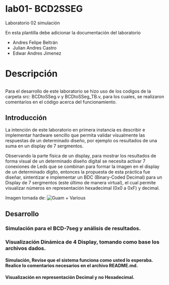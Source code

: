 # lab01- BCD2SSEG
Laboratorio 02 simulación

En esta plantilla debe adicionar la documentación del laboratorio

* Andres Felipe Beltrán
* Julian Andres Castro
* Edwar Andres Jimenez

# Descripción   <h2>
  Para el desarrollo de este laboratorio se hizo uso de los codigos de la carpeta src: BCDtoSSeg.v y BCDtoSSeg_TB.v, para los cuales, se realizaron comentarios en el código acerca del funcionamiento.


  ## Introducción

  La intención de este laboratorio en primera instancia es describir e implementar hardware sencillo que permita validar visualmente las respuestas de un determinado diseño, por ejemplo os resultados de una suma en un display de 7 sergmentos.

  Observando la parte física de un display, para mostrar los resultados de forma visual de un determinado diseño digital se necesita activar 7 conexiones de Leds que se combinan para formar la imagen en el display de un determinado dígito, entonces la propuesta  de esta práctica fue diseñar, sintentizar e implementar un BDC (Binary-Coded Decimal) para un Display de 7 sergmentos (este último de manera virtual), el cual permite visualizar números en representación hexadecimal (0x0 a 0xF) y decimal.

  Imagen tomada de: ![Guam + Various](lab02-bcs2sseg-grupo-02/images/7_segment_display_animated.gif)


  ## Desarrollo
  ### Simulación para el BCD-7seg y análisis de resultados.

  ### Visualización Dinámica de 4 Display, tomando como base los archivos dados.
  <!-- Crear el archivo testbench.v -->

  #### Simulación, Revise que el sistema funciona como usted lo esperaba. Realice lo comentarios necesarios en el archivo README.md.

  <!--Modificar o Añadir los bloques necesarios para que la visualización sea en representación Decimal y no Hexadecimal.-->

  #### Visualización en representación Decimal y no Hexadecimal.

  <!-- Realice la respectiva publicación del repositorio antes de la fecha dada con todo el código fuente -->
